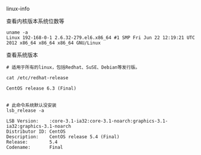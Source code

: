 linux-info

查看内核版本系统位数等
	
	uname -a
	Linux 192-168-0-1 2.6.32-279.el6.x86_64 #1 SMP Fri Jun 22 12:19:21 UTC 2012 x86_64 x86_64 x86_64 GNU/Linux


查看系统版本

	# 适用于所有的linux，包括Redhat、SuSE、Debian等发行版。

	cat /etc/redhat-release

	CentOS release 6.3 (Final)


	# 此命令系统默认没安装
	lsb_release -a

	LSB Version:    :core-3.1-ia32:core-3.1-noarch:graphics-3.1-ia32:graphics-3.1-noarch
	Distributor ID: CentOS
	Description:    CentOS release 5.4 (Final)
	Release:        5.4
	Codename:       Final
